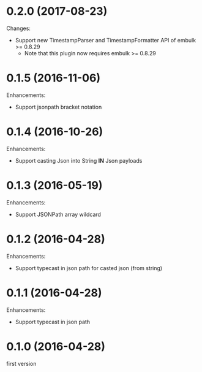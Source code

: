 # 0.2.0 (2017-08-23)

Changes:

* Support new TimestampParser and TimestampFormatter API of embulk >= 0.8.29
  * Note that this plugin now requires embulk >= 0.8.29

# 0.1.5 (2016-11-06)

Enhancements:

* Support jsonpath bracket notation

# 0.1.4 (2016-10-26)

Enhancements:

* Support casting Json into String **IN** Json payloads

# 0.1.3 (2016-05-19)

Enhancements:

* Support JSONPath array wildcard

# 0.1.2 (2016-04-28)

Enhancements:

* Support typecast in json path for casted json (from string)

# 0.1.1 (2016-04-28)

Enhancements:

* Support typecast in json path

# 0.1.0 (2016-04-28)

first version

